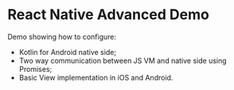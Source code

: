 # React Native Advanced Demo

Demo showing how to configure:

* Kotlin for Android native side;
* Two way communication between JS VM and native side using Promises;
* Basic View implementation in iOS and Android.

